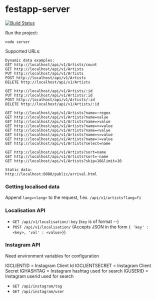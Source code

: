 festapp-server
==============

[![Build Status](https://travis-ci.org/futurice/festapp-server.svg?branch=travis)](https://travis-ci.org/futurice/festapp-server)

Run the project:

`node server`

Supported URLs:

```
Dynamic data examples:
GET http://localhost/api/v1/Artists/count
GET http://localhost/api/v1/Artists
PUT http://localhost/api/v1/Artists
POST http://localhost/api/v1/Artists
DELETE http://localhost/api/v1/Artists
 
GET http://localhost/api/v1/Artists/:id
PUT http://localhost/api/v1/Artists/:id
POST http://localhost/api/v1/Artists/:id
DELETE http://localhost/api/v1/Artists/:id
 
GET http://localhost/api/v1/Artists?name=~regex
GET http://localhost/api/v1/Artists?name=value
GET http://localhost/api/v1/Artists?name=>value
GET http://localhost/api/v1/Artists?name=>=value
GET http://localhost/api/v1/Artists?name=<value
GET http://localhost/api/v1/Artists?name=<=value
GET http://localhost/api/v1/Artists?name=!=value
GET http://localhost/api/v1/Artists?select=name
 
GET http://localhost/api/v1/Artists?sort=name
GET http://localhost/api/v1/Artists?sort=-name
GET http://localhost/api/v1/Artists?skip=10&limit=10

Static data:
http://localhost:8080/public/arrival.html
```

### Getting localised data

Append `lang=<lang>` to the request, f.ex. `/api/v1/artists?lang=fi`

### Localisation API
* `GET /api/v1/localisation/:key` (`key` is of format <fieldname>-<value>-<lang>)
* `POST /api/v1/localisation/` (Accepts JSON in the form `{ 'key' : <key>, 'val' : <value>}`)

### Instagram API
Need environment variables for configuration

IGCLIENTID = Instagram Client Id
IGCLIENTSECRET = Instagram Client Secret
IGHASHTAG = Instagram hashtag used for search
IGUSERID = Instagram userid used for search

* `GET /api/instagram/tag`
* `GET /api/instagram/user`
